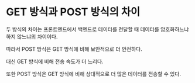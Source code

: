 # GET 방식과 POST 방식의 차이

두 방식의 차이는 프론트엔드에서 백엔드로 데이터를 전달할 때 데이터를 암호화하느냐 하지 않느냐의 차이이다.

따라서 POST 방식은 GET 방식에 비해 보안적으로 더 안전하다.

대신 GET 방식에 비해 전송 속도가 더 느리다.

또한 POST 방식은 GET 방식에 비해 상대적으로 더 많은 데이터를 전송할 수 있다.
